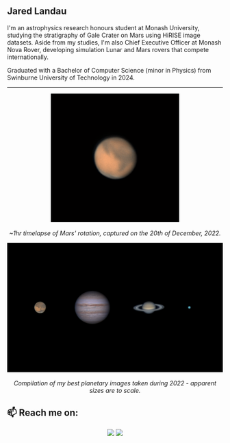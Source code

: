 ## Jared Landau
I'm an astrophysics research honours student at Monash University, studying the stratigraphy of Gale Crater on Mars using HiRISE image datasets. Aside from my studies, I'm also Chief Executive Officer at Monash Nova Rover, developing simulation Lunar and Mars rovers that compete internationally.

Graduated with a Bachelor of Computer Science (minor in Physics) from Swinburne University of Technology in 2024.

<hr></hr>

<div align="center">
	<img src="https://raw.githubusercontent.com/jaredlandau/AstroDR8/main/example-gifs/2022-12-19-1310_3-U-RGB-Mars_derotated.gif" alt="drawing" width="300"/>
	<p><i>~1hr timelapse of Mars' rotation, captured on the 20th of December, 2022.</i></p>
	<img src="https://raw.githubusercontent.com/jaredlandau/jaredlandau/main/planets-2022.png" alt="drawing" width="750"/>
	<p><i>Compilation of my best planetary images taken during 2022 - apparent sizes are to scale.</i></p>
</div>

## 📫  Reach me on:
<div align="center"> 
	<a href = "mailto:jaredlandau@gmail.com"><img src="https://img.shields.io/badge/-Gmail-%23333?style=for-the-badge&logo=gmail&logoColor=white" target="_blank"></a>
	<a href="https://www.linkedin.com/in/jared-landau/" target="_blank"><img src="https://img.shields.io/badge/-LinkedIn-%230077B5?style=for-the-badge&logo=linkedin&logoColor=white" target="_blank"></a>
</div>

